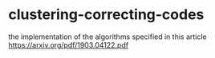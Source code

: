 # clustering-correcting-codes
the implementation of the algorithms specified in this article https://arxiv.org/pdf/1903.04122.pdf
